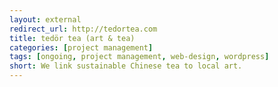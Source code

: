 ```yaml
---
layout: external
redirect_url: http://tedortea.com
title: tedör tea (art & tea)
categories: [project management]
tags: [ongoing, project management, web-design, wordpress]
short: We link sustainable Chinese tea to local art. 
---
```

